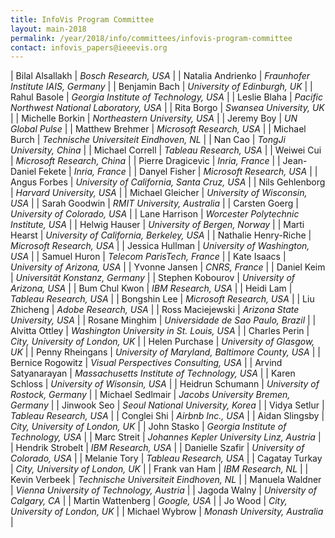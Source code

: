 ```yaml
---
title: InfoVis Program Committee
layout: main-2018
permalink: /year/2018/info/committees/infovis-program-committee
contact: infovis_papers@ieeevis.org
---
```

| Bilal Alsallakh | *Bosch Research, USA* |
| Natalia Andrienko | *Fraunhofer Institute IAIS, Germany* |
| Benjamin Bach | *University of Edinburgh, UK* |
| Rahul Basole | *Georgia Institute of Technology, USA* |
| Leslie Blaha | *Pacific Northwest National Laboratory, USA* |
| Rita Borgo | *Swansea University, UK* |
| Michelle Borkin | *Northeastern University, USA* |
| Jeremy Boy | *UN Global Pulse* |
| Matthew Brehmer | *Microsoft Research, USA* |
| Michael Burch | *Technische Universiteit Eindhoven, NL* |
| Nan Cao | *TongJi University, China* |
| Michael Correll | *Tableau Research, USA* |
| Weiwei Cui | *Microsoft Research, China* |
| Pierre Dragicevic | *Inria, France* |
| Jean-Daniel Fekete | *Inria, France* |
| Danyel Fisher | *Microsoft Research, USA* |
| Angus Forbes | *University of California, Santa Cruz, USA* |
| Nils Gehlenborg | *Harvard University, USA* |
| Michael Gleicher | *University of Wisconsin, USA* |
| Sarah Goodwin | *RMIT University, Australia* |
| Carsten Goerg | *University of Colorado, USA* |
| Lane Harrison | *Worcester Polytechnic Institute, USA* |
| Helwig Hauser | *University of Bergen, Norway* |
| Marti Hearst | *University of California, Berkeley, USA* |
| Nathalie Henry-Riche | *Microsoft Research, USA* |
| Jessica Hullman | *University of Washington, USA* |
| Samuel Huron | *Telecom ParisTech, France* |
| Kate Isaacs | *University of Arizona, USA* |
| Yvonne Jansen | *CNRS, France* |
| Daniel Keim | *Universität Konstanz, Germany* |
| Stephen Kobourov | *University of Arizona, USA* |
| Bum Chul Kwon | *IBM Research, USA* |
| Heidi Lam | *Tableau Research, USA* |
| Bongshin Lee | *Microsoft Research, USA* |
| Liu Zhicheng | *Adobe Research, USA* |
| Ross Maciejewski | *Arizona State University, USA* |
| Rosane Minghim | *Universidade de Sao Paulo, Brazil* |
| Alvitta Ottley | *Washington University in St. Louis, USA* |
| Charles Perin | *City, University of London, UK* |
| Helen Purchase | *University of Glasgow, UK* |
| Penny Rheingans | *University of Maryland, Baltimore County, USA* |
| Bernice Rogowitz | *Visual Perspectives Consulting, USA* |
| Arvind Satyanarayan | *Massachusetts Institute of Technology, USA* |
| Karen Schloss | *University of Wisonsin, USA* |
| Heidrun Schumann | *University of Rostock, Germany* |
| Michael Sedlmair | *Jacobs University Bremen, Germany* |
| Jinwook Seo | *Seoul National University, Korea* |
| Vidya Setlur | *Tableau Research, USA* |
| Conglei Shi | *Airbnb Inc., USA* |
| Aidan Slingsby | *City, University of London, UK* |
| John Stasko | *Georgia Institute of Technology, USA* |
| Marc Streit | *Johannes Kepler University Linz, Austria* |
| Hendrik Strobelt | *IBM Research, USA* |
| Danielle Szafir | *University of Colorado, USA* |
| Melanie Tory | *Tableau Research, USA* |
| Cagatay Turkay | *City, University of London, UK* |
| Frank van Ham | *IBM Research, NL* |
| Kevin Verbeek | *Technische Universiteit Eindhoven, NL* |
| Manuela Waldner | *Vienna University of Technology, Austria* |
| Jagoda Walny | *University of Calgary, CA* |
| Martin Wattenberg | *Google, USA* |
| Jo Wood | *City, University of London, UK* |
| Michael Wybrow | *Monash University, Australia*  |
